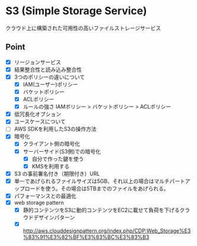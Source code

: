 # S3 (Simple Storage Service)
クラウド上に構築された可用性の高いファイルストレージサービス

## Point
- [X] リージョンサービス
- [X] 結果整合性と読み込み整合性
- [X] 3つのポリシーの違いについて
  - [X] IAM(ユーザー)ポリシー
  - [X] バケットポリシー
  - [X] ACLポリシー
  - [X] ルールの強さ IAMポリシー > バケットポリシー > ACLポリシー
- [X] 低冗長化オプション
- [X] ユースケースについて
- [ ] AWS SDKを利用したS3の操作方法
- [X] 暗号化
  - [X] クライアント側の暗号化
  - [X] サーバーサイド(S3側)での暗号化
    - [X] 自分で作った鍵を使う
    - [X] KMSを利用する
- [X] S3 の事前署名付き（期限付き）URL
- [X] 単一であげられるファイルサイズは5GB、それ以上の場合はマルチパートアップロードを使う。その場合は5TBまでのファイルをあげられる。
- [X] パフォーマンスとの最適化
- [X] web storage pattern
  - [X] 静的コンテンツをS3に動的コンテンツをEC2に載せて負荷を下げるクラウドデザインパターン
  - [X] http://aws.clouddesignpattern.org/index.php/CDP:Web_Storage%E3%83%91%E3%82%BF%E3%83%BC%E3%83%B3
